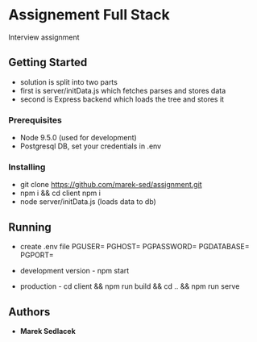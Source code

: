 # Assignement Full Stack

Interview assignment

## Getting Started

 * solution is split into two parts
 * first is server/initData.js which fetches parses and stores data
 * second is Express backend which loads the tree and stores it

### Prerequisites

  * Node 9.5.0 (used for development)
  * Postgresql DB, set your credentials in .env

### Installing

  * git clone https://github.com/marek-sed/assignment.git
  * npm i && cd client npm i
  * node server/initData.js (loads data to db)

## Running
  * create .env file 
     PGUSER=
     PGHOST=
     PGPASSWORD=
     PGDATABASE=
     PGPORT=

  * development version - npm start 
  * production - cd client && npm run build && cd .. && npm run serve

## Authors

* **Marek Sedlacek**

